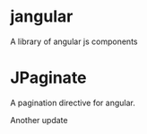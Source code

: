 jangular
========

A library of angular js components

JPaginate 
=========

A pagination directive for angular.

Another update


